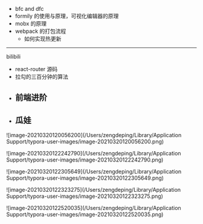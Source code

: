 - bfc and dfc
- formily 的使用与原理，可视化编辑器的原理
- mobx 的原理
- webpack 的打包流程
  - 如何实现热更新







---

bilibili

- react-router 源码
- 拉勾的三百分钟的算法 
- 前端进阶
  - 
- 瓜娃
  - 





![image-20210320120056200](/Users/zengdeping/Library/Application Support/typora-user-images/image-20210320120056200.png)



![image-20210320122242790](/Users/zengdeping/Library/Application Support/typora-user-images/image-20210320122242790.png)



![image-20210320122305649](/Users/zengdeping/Library/Application Support/typora-user-images/image-20210320122305649.png)

![image-20210320122323275](/Users/zengdeping/Library/Application Support/typora-user-images/image-20210320122323275.png)

![image-20210320122520035](/Users/zengdeping/Library/Application Support/typora-user-images/image-20210320122520035.png)